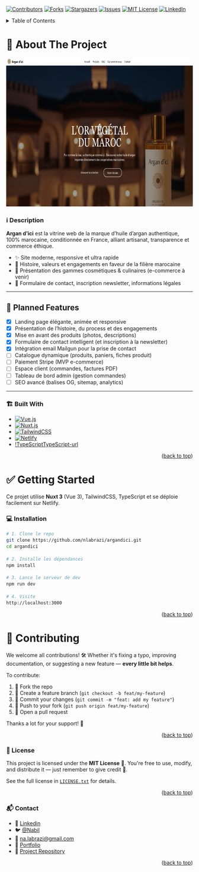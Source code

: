 <a name="readme-top"></a>

<!-- PROJECT SHIELDS -->
[![Contributors][contributors-shield]][contributors-url]
[![Forks][forks-shield]][forks-url]
[![Stargazers][stars-shield]][stars-url]
[![Issues][issues-shield]][issues-url]
[![MIT License][license-shield]][license-url]
[![LinkedIn][linkedin-shield]][linkedin-url]

<!-- TABLE OF CONTENTS -->
<details>
  <summary>Table of Contents</summary>
  <ol>
    <li>
      <a href="#about-the-project">About The Project</a>
      <ul>
        <li><a href="#️-description">Description</a></li>
        <li><a href="#-planned-features">Planned Features</a></li>
        <li><a href="#️-built-with">Built With</a></li>
      </ul>
    </li>
    <li>
      <a href="#-getting-started">Getting Started</a>
      <ul>
        <li><a href="#-installation">Installation</a></li>
      </ul>
    </li>
    <li><a href="#-contributing">Contributing</a>
      <ul>
        <li><a href="#-license">License</a></li>
        <li><a href="#-contact">Contact</a></li>
      </ul>
    </li>
  </ol>
</details>

<!-- ABOUT THE PROJECT -->
# 🧴 About The Project

<p align="center">
  <a href="https://argandici.com">
    <img src="assets/images/screenshot.png" alt="Screenshot" width="100%" height="400" />
  </a>
</p>

### ℹ️ Description

**Argan d’ici** est la vitrine web de la marque d’huile d’argan authentique, 100% marocaine, conditionnée en France, alliant artisanat, transparence et commerce éthique.

- ✨ Site moderne, responsive et ultra rapide
- 💚 Histoire, valeurs et engagements en faveur de la filière marocaine
- 🛒 Présentation des gammes cosmétiques & culinaires (e-commerce à venir)
- 📩 Formulaire de contact, inscription newsletter, informations légales

---

## 🚀 Planned Features

- [x] Landing page élégante, animée et responsive
- [x] Présentation de l’histoire, du process et des engagements
- [x] Mise en avant des produits (photos, descriptions)
- [x] Formulaire de contact intelligent (et inscription à la newsletter)
- [x] Intégration email Mailgun pour la prise de contact
- [ ] Catalogue dynamique (produits, paniers, fiches produit)
- [ ] Paiement Stripe (MVP e-commerce)
- [ ] Espace client (commandes, factures PDF)
- [ ] Tableau de bord admin (gestion commandes)
- [ ] SEO avancé (balises OG, sitemap, analytics)

---

### 🏗️ Built With

* [![Vue.js][Vue.js]][Vue-url]
* [![Nuxt.js][Nuxt.js]][Nuxt-url]
* [![TailwindCSS][TailwindCSS.js]][TailwindCSS-url]
* [![Netlify][Netlify.com]][Netlify-url]
* [!TypeScript][TypeScript.js][TypeScript-url]

<p align="right">(<a href="#readme-top">back to top</a>)</p>

# ✅ Getting Started

Ce projet utilise **Nuxt 3** (Vue 3), TailwindCSS, TypeScript et se déploie facilement sur Netlify.

### 💻 Installation

```bash
# 1. Clone le repo
git clone https://github.com/nlabrazi/argandici.git
cd argandici

# 2. Installe les dépendances
npm install

# 3. Lance le serveur de dev
npm run dev

# 4. Visite
http://localhost:3000

```

<p align="right">(<a href="#readme-top">back to top</a>)</p>



<!-- CONTRIBUTING -->
# 🙌 Contributing

We welcome all contributions! 🛠️ Whether it's fixing a typo, improving documentation, or suggesting a new feature — **every little bit helps**.

To contribute:
1. 🍴 Fork the repo
2. 🔧 Create a feature branch (`git checkout -b feat/my-feature`)
3. 💬 Commit your changes (`git commit -m "feat: add my feature"`)
4. 🚀 Push to your fork (`git push origin feat/my-feature`)
5. 📨 Open a pull request

Thanks a lot for your support! 💙

<p align="right">(<a href="#readme-top">back to top</a>)</p>



<!-- LICENSE -->
### 📄 License

This project is licensed under the **MIT License** 📜.
You're free to use, modify, and distribute it — just remember to give credit 🤝.

See the full license in [`LICENSE.txt`](https://en.wikipedia.org/wiki/MIT_License) for details.

<p align="right">(<a href="#readme-top">back to top</a>)</p>



<!-- CONTACT -->
### 📬 Contact

- 👤 [Linkedin][linkedin-url]
- 🐦 [@Nabil](https://twitter.com/Nabil71405502)
- 📧 na.labrazi@gmail.com
- 🔗 [Portfolio](https://nabil-labrazi.fr)
- 📁 [Project Repository](https://github.com/nlabrazi/argandici)

<p align="right">(<a href="#readme-top">back to top</a>)</p>



<!-- MARKDOWN LINKS & IMAGES -->
[contributors-shield]: https://img.shields.io/github/contributors/nlabrazi/argandici.svg?style=for-the-badge
[contributors-url]: https://github.com/nlabrazi/argandici/graphs/contributors
[forks-shield]: https://img.shields.io/github/forks/nlabrazi/argandici.svg?style=for-the-badge
[forks-url]: https://github.com/nlabrazi/argandici/network/members
[stars-shield]: https://img.shields.io/github/stars/nlabrazi/argandici.svg?style=for-the-badge
[stars-url]: https://github.com/nlabrazi/argandici/stargazers
[issues-shield]: https://img.shields.io/github/issues/nlabrazi/argandici.svg?style=for-the-badge
[issues-url]: https://github.com/nlabrazi/argandici/issues
[license-shield]: https://img.shields.io/github/license/nlabrazi/argandici.svg?style=for-the-badge
[license-url]: https://github.com/nlabrazi/argandici/blob/master/LICENSE.txt
[linkedin-shield]: https://img.shields.io/badge/-LinkedIn-black.svg?style=for-the-badge&logo=linkedin&colorB=555
[linkedin-url]: https://linkedin.com/in/nabil-labrazi
[product-screenshot]: assets/image/screenshot.png
[Next.js]: https://img.shields.io/badge/next.js-000000?style=for-the-badge&logo=nextdotjs&logoColor=white
[Next-url]: https://nextjs.org/
[Rails.js]: https://img.shields.io/badge/rails-%23CC0000.svg?style=for-the-badge&logo=ruby-on-rails&logoColor=white
[Rails-url]: https://rubyonrails.org/
[React.js]: https://img.shields.io/badge/React-20232A?style=for-the-badge&logo=react&logoColor=61DAFB
[React-url]: https://reactjs.org/
[Ruby.js]: https://img.shields.io/badge/ruby-%23CC342D.svg?style=for-the-badge&logo=ruby&logoColor=white
[Ruby-url]: https://www.ruby-lang.org/en/
[Vue.js]: https://img.shields.io/badge/Vue.js-35495E?style=for-the-badge&logo=vuedotjs&logoColor=4FC08D
[Vue-url]: https://vuejs.org/
[Angular.io]: https://img.shields.io/badge/Angular-DD0031?style=for-the-badge&logo=angular&logoColor=white
[Angular-url]: https://angular.io/
[Svelte.dev]: https://img.shields.io/badge/Svelte-4A4A55?style=for-the-badge&logo=svelte&logoColor=FF3E00
[Svelte-url]: https://svelte.dev/
[Laravel.com]: https://img.shields.io/badge/Laravel-FF2D20?style=for-the-badge&logo=laravel&logoColor=white
[Laravel-url]: https://laravel.com
[Bootstrap.com]: https://img.shields.io/badge/Bootstrap-563D7C?style=for-the-badge&logo=bootstrap&logoColor=white
[Bootstrap-url]: https://getbootstrap.com
[JQuery.com]: https://img.shields.io/badge/jQuery-0769AD?style=for-the-badge&logo=jquery&logoColor=white
[JQuery-url]: https://jquery.com
[Javascript.js]: https://img.shields.io/badge/javascript-%23323330.svg?style=for-the-badge&logo=javascript&logoColor=%23F7DF1E
[Javascript-url]: https://developer.mozilla.org/en-US/docs/Web/JavaScript
[NodeJs.js]: https://img.shields.io/badge/node.js-6DA55F?style=for-the-badge&logo=node.js&logoColor=white
[NodeJs-url]: https://nodejs.org/en/
[TypeScript.js]: https://img.shields.io/badge/typescript-%23007ACC.svg?style=for-the-badge&logo=typescript&logoColor=white
[TypeScript-url]: https://www.typescriptlang.org/
[RxJS.js]: https://img.shields.io/badge/rxjs-%23B7178C.svg?style=for-the-badge&logo=reactivex&logoColor=white
[RxJS-url]: https://rxjs.dev/
[Netlify.com]: https://img.shields.io/badge/-netlify-blue?style=for-the-badge&logo=netlify&logoColor=green
[Netlify-url]: https://www.netlify.com/
[NestJs.io]: https://img.shields.io/badge/nestjs-E0234E?style=for-the-badge&logo=nestjs&logoColor=white
[NestJs-url]: https://nestjs.com/
[Nuxt.js]: https://img.shields.io/badge/Nuxt.js-00DC82?style=for-the-badge&logo=nuxtdotjs&logoColor=fff
[Nuxt-url]: https://nuxt.com/
[Prisma.io]: https://img.shields.io/badge/Prisma-3982CE?style=for-the-badge&logo=Prisma&logoColor=white
[Prisma-url]: https://www.prisma.io/
[Python.io]: https://img.shields.io/badge/python-3670A0?style=for-the-badge&logo=python&logoColor=ffdd54
[Python-url]: https://www.python.org/
[Railway.io]: https://img.shields.io/badge/Railway-000000?style=for-the-badge&logo=railway&logoColor=white
[Railway-url]: https://railway.app/
[Docker.io]: https://img.shields.io/badge/docker-2496ED?style=for-the-badge&logo=docker&logoColor=white
[Docker-url]: https://www.docker.com/
[PostgreSQL.js]: https://img.shields.io/badge/postgresql-316192?style=for-the-badge&logo=postgresql&logoColor=white
[PostgreSQL-url]: https://www.postgresql.org/
[TailwindCSS.js]: https://img.shields.io/badge/tailwindcss-06B6D4?style=for-the-badge&logo=tailwindcss&logoColor=white
[TailwindCSS-url]: https://tailwindcss.com/
[Stimulus.js]: https://img.shields.io/badge/stimulus-0a0a0a?style=for-the-badge&logo=stimulus&logoColor=white
[Stimulus-url]: https://stimulus.hotwired.dev/
